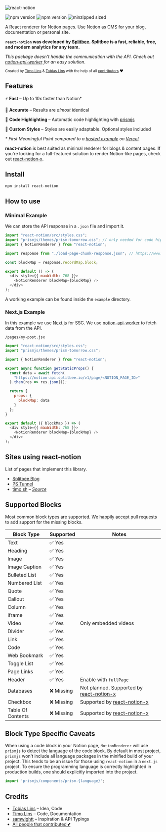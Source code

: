 ![react-notion](https://user-images.githubusercontent.com/1440854/79684011-6c948280-822e-11ea-9e23-1644903796fb.png)

![npm version](https://badgen.net/npm/v/react-notion) ![npm version](https://badgen.net/david/dep/splitbee/react-notion) ![minzipped sized](https://badgen.net/bundlephobia/minzip/react-notion)

A React renderer for Notion pages.
Use Notion as CMS for your blog, documentation or personal site.

**`react-notion` was developed by <a href="http://splitbee.io/">Splitbee</a>. Splitbee is a fast, reliable, free, and modern analytics for any team.**

_This package doesn't handle the communication with the API. Check out [notion-api-worker](https://github.com/splitbee/notion-api-worker) for an easy solution_.

<sub>Created by <a href="https://twitter.com/timolins">Timo Lins</a> & <a href="https://twitter.com/linstobias">Tobias Lins</a> with the help of all <a href="https://github.com/splitbee/react-notion/graphs/contributors">contributors</a> ❤️</sub>



## Features

⚡️ **Fast** – Up to 10x faster than Notion\*

🎯 **Accurate** – Results are _almost_ identical

🔮 **Code Highlighting** – Automatic code highlighting with [prismjs](https://prismjs.com/)

🎨 **Custom Styles** – Styles are easily adaptable. Optional styles included

_\* First Meaningful Paint compared to a [hosted example](http://react-notion-example.now.sh/) on [Vercel](https://vercel.com)._


**react-notion** is best suited as minimal renderer for blogs & content pages. If you're looking for a full-featured solution to render Notion-like pages, check out [react-notion-x](https://github.com/NotionX/react-notion-x).


## Install 

```bash
npm install react-notion
```

## How to use

### Minimal Example

We can store the API response in a `.json` file and import it.

```js
import "react-notion/src/styles.css";
import "prismjs/themes/prism-tomorrow.css"; // only needed for code highlighting
import { NotionRenderer } from "react-notion";

import response from "./load-page-chunk-response.json"; // https://www.notion.so/api/v3/loadPageChunk

const blockMap = response.recordMap.block;

export default () => (
  <div style={{ maxWidth: 768 }}>
    <NotionRenderer blockMap={blockMap} />
  </div>
);
```

A working example can be found inside the `example` directory.

### Next.js Example

In this example we use [Next.js](https://github.com/zeit/next.js) for SSG. We use [notion-api-worker](https://github.com/splitbee/notion-api-worker) to fetch data from the API.

`/pages/my-post.jsx`

```js
import "react-notion/src/styles.css";
import "prismjs/themes/prism-tomorrow.css";

import { NotionRenderer } from "react-notion";

export async function getStaticProps() {
  const data = await fetch(
    "https://notion-api.splitbee.io/v1/page/<NOTION_PAGE_ID>"
  ).then(res => res.json());

  return {
    props: {
      blockMap: data
    }
  };
}

export default ({ blockMap }) => (
  <div style={{ maxWidth: 768 }}>
    <NotionRenderer blockMap={blockMap} />
  </div>
);
```

## Sites using react-notion

List of pages that implement this library.

- [Splitbee Blog](https://splitbee.io/blog)
- [PS Tunnel](https://pstunnel.com/blog)
- [timo.sh](https://timo.sh) – _[Source](https://github.com/timolins/timo-sh)_

## Supported Blocks

Most common block types are supported. We happily accept pull requests to add support for the missing blocks.

| Block Type        | Supported  | Notes                                                                                 |
| ----------------- | ---------- | ------------------------------------------------------------------------------------- |
| Text              | ✅ Yes     |                                                                                       |
| Heading           | ✅ Yes     |                                                                                       |
| Image             | ✅ Yes     |                                                                                       |
| Image Caption     | ✅ Yes     |                                                                                       |
| Bulleted List     | ✅ Yes     |                                                                                       |
| Numbered List     | ✅ Yes     |                                                                                       |
| Quote             | ✅ Yes     |                                                                                       |
| Callout           | ✅ Yes     |                                                                                       |
| Column            | ✅ Yes     |                                                                                       |
| iframe            | ✅ Yes     |                                                                                       |
| Video             | ✅ Yes     | Only embedded videos                                                                  |
| Divider           | ✅ Yes     |                                                                                       |
| Link              | ✅ Yes     |                                                                                       |
| Code              | ✅ Yes     |                                                                                       |
| Web Bookmark      | ✅ Yes     |                                                                                       |
| Toggle List       | ✅ Yes     |                                                                                       |
| Page Links        | ✅ Yes     |                                                                                       |
| Header            | ✅ Yes     | Enable with `fullPage`                                                                |
| Databases         | ❌ Missing | Not planned. Supported by [react-notion-x](https://github.com/NotionX/react-notion-x) |
| Checkbox          | ❌ Missing | Supported by [react-notion-x](https://github.com/NotionX/react-notion-x)              |
| Table Of Contents | ❌ Missing | Supported by [react-notion-x](https://github.com/NotionX/react-notion-x)              |

## Block Type Specific Caveats

When using a code block in your Notion page, `NotionRenderer` will use `prismjs` to detect the language of the code block.
By default in most project, `prismjs` won't include all language packages in the minified build of your project.
This tends to be an issue for those using `react-notion` in a `next.js` project.
To ensure the programming language is correctly highlighted in production builds, one should explicitly imported into the project.

```jsx
import 'prismjs/components/prism-{language}';
```

## Credits

- [Tobias Lins](https://tobi.sh) – Idea, Code
- [Timo Lins](https://timo.sh) – Code, Documentation
- [samwightt](https://github.com/samwightt) – Inspiration & API Typings
- [All people that contributed 💕](https://github.com/splitbee/react-notion/graphs/contributors)

